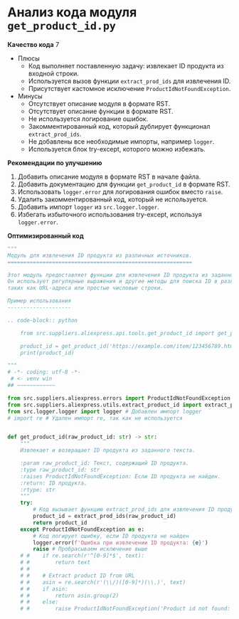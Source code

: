 # Анализ кода модуля `get_product_id.py`

**Качество кода**
7
- Плюсы
    - Код выполняет поставленную задачу: извлекает ID продукта из входной строки.
    - Используется вызов функции `extract_prod_ids` для извлечения ID.
    - Присутствует кастомное исключение `ProductIdNotFoundException`.
- Минусы
    - Отсутствует описание модуля в формате RST.
    - Отсутствует описание функции в формате RST.
    - Не используется логирование ошибок.
    - Закомментированный код, который дублирует функционал `extract_prod_ids`.
    - Не добавлены все необходимые импорты, например `logger`.
    - Используется блок try-except, которого можно избежать.

**Рекомендации по улучшению**

1.  Добавить описание модуля в формате RST в начале файла.
2.  Добавить документацию для функции `get_product_id` в формате RST.
3.  Использовать `logger.error` для логирования ошибок вместо `raise`.
4.  Удалить закомментированный код, который не используется.
5.  Добавить импорт `logger` из `src.logger.logger`.
6.  Избегать избыточного использования try-except, используя `logger.error`.

**Оптимизированный код**

```python
"""
Модуль для извлечения ID продукта из различных источников.
==========================================================

Этот модуль предоставляет функции для извлечения ID продукта из заданного текста.
Он использует регулярные выражения и другие методы для поиска ID в различных форматах,
таких как URL-адреса или простые числовые строки.

Пример использования
--------------------

.. code-block:: python

    from src.suppliers.aliexpress.api.tools.get_product_id import get_product_id

    product_id = get_product_id('https://example.com/item/123456789.html')
    print(product_id)

"""
# -*- coding: utf-8 -*-
 # <- venv win
## ~~~~~~~~~~~~

from src.suppliers.aliexpress.errors import ProductIdNotFoundException
from src.suppliers.aliexpress.utils.extract_product_id import extract_prod_ids
from src.logger.logger import logger # Добавлен импорт logger
# import re # Удален импорт re, так как не используется


def get_product_id(raw_product_id: str) -> str:
    """
    Извлекает и возвращает ID продукта из заданного текста.

    :param raw_product_id: Текст, содержащий ID продукта.
    :type raw_product_id: str
    :raises ProductIdNotFoundException: Если ID продукта не найден.
    :return: ID продукта.
    :rtype: str
    """
    try:
        # Код вызывает функцию extract_prod_ids для извлечения ID продукта
        product_id = extract_prod_ids(raw_product_id)
        return product_id
    except ProductIdNotFoundException as e:
        # Код логирует ошибку, если ID продукта не найден
        logger.error(f'Ошибка при извлечении ID продукта: {e}')
        raise # Пробрасываем исключение выше
    # #    if re.search(r'^[0-9]*$', text):
    # #        return text
    # #
    # #    # Extract product ID from URL
    # #    asin = re.search(r'(\\/)([0-9]*)(\\.)', text)
    # #    if asin:
    # #        return asin.group(2)
    # #    else:
    # #        raise ProductIdNotFoundException('Product id not found: ' + text)
```